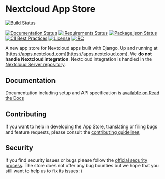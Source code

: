 # Nextcloud App Store

[![Build Status](https://travis-ci.org/nextcloud/appstore.svg?branch=master)](https://travis-ci.org/nextcloud/appstore)

[![Documentation Status](https://readthedocs.org/projects/nextcloudappstore/badge/?version=latest)](http://nextcloudappstore.readthedocs.io/en/latest/?badge=latest)
[![iRequirements Status](https://requires.io/github/nextcloud/appstore/requirements.svg?branch=master)](https://requires.io/github/nextcloud/appstore/requirements/?branch=master)
[![Package.json Status](https://david-dm.org/nextcloud/appstore.svg)](https://github.com/nextcloud/appstore/blob/master/package.json)
[![CII Best Practices](https://bestpractices.coreinfrastructure.org/projects/846/badge)](https://bestpractices.coreinfrastructure.org/projects/846)
[![License](https://img.shields.io/badge/license-AGPLv3+-blue.svg)](https://www.gnu.org/licenses/agpl-3.0.en.html)
[![IRC](https://img.shields.io/badge/irc%20channel-%23nextcloud--dev%20on%20freenode-blue.svg)](https://webchat.freenode.net/?channels=nextcloud-dev)


A new app store for Nextcloud apps built with Django. Up and running at [https://apps.nextcloud.com](https://apps.nextcloud.com). We **do not handle Nextcloud integration**. Nextcloud integration is handled in the [Nextcloud Server repository](https://github.com/nextcloud/server).

## Documentation
Documentation including setup and API specification is [available on Read the Docs](https://nextcloudappstore.readthedocs.io/en/latest/)

## Contributing
If you want to help in developing the App Store, translating or filing bugs and feature requests, please consult the [contributing guidelines](https://github.com/nextcloud/appstore/blob/master/CONTRIBUTING.md)

## Security
If you find security issues or bugs please follow the [official security process](https://nextcloud.com/security/). The store does not offer any bug bounties but we hope that you still want to help us to fix its issues :)
